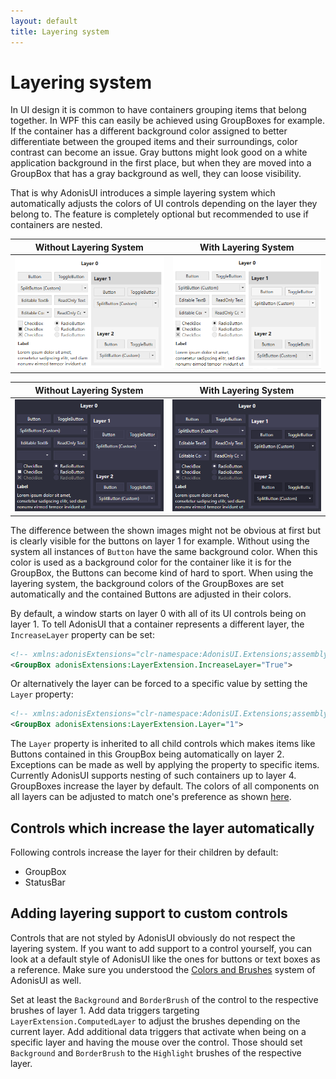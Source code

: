 ```yaml
---
layout: default
title: Layering system
---
```


# Layering system

In UI design it is common to have containers grouping items that belong together. In WPF this can easily be achieved using GroupBoxes for example. If the container has a different background color assigned to better differentiate between the grouped items and their surroundings, color contrast can become an issue. Gray buttons might look good on a white application background in the first place, but when they are moved into a GroupBox that has a gray background as well, they can loose visibility.

That is why AdonisUI introduces a simple layering system which automatically adjusts the colors of UI controls depending on the layer they belong to. The feature is completely optional but recommended to use if containers are nested.

| Without Layering System | With Layering System |
| --- | --- |
| ![Layering system turned off in light color scheme](../img/adonis-demo-layer-off-light.png) | ![Layering system turned on in light color scheme](../img/adonis-demo-layer-on-light.png)

| Without Layering System | With Layering System |
| --- | --- |
| ![Layering system turned off in dark color scheme](../img/adonis-demo-layer-off-dark.png) | ![Layering system turned on in dark color scheme](../img/adonis-demo-layer-on-dark.png)

The difference between the shown images might not be obvious at first but is clearly visible for the buttons on layer 1 for example. Without using the system all instances of `Button` have the same background color. When this color is used as a background color for the container like it is for the GroupBox, the Buttons can become kind of hard to sport. When using the layering system, the background colors of the GroupBoxes are set automatically and the contained Buttons are adjusted in their colors.

By default, a window starts on layer 0 with all of its UI controls being on layer 1. To tell AdonisUI that a container represents a different layer, the `IncreaseLayer` property can be set:

```xml
<!-- xmlns:adonisExtensions="clr-namespace:AdonisUI.Extensions;assembly=AdonisUI" -->
<GroupBox adonisExtensions:LayerExtension.IncreaseLayer="True">
```

Or alternatively the layer can be forced to a specific value by setting the `Layer` property:

```xml
<!-- xmlns:adonisExtensions="clr-namespace:AdonisUI.Extensions;assembly=AdonisUI" -->
<GroupBox adonisExtensions:LayerExtension.Layer="1">
```

The `Layer` property is inherited to all child controls which makes items like Buttons contained in this GroupBox being automatically on layer 2. Exceptions can be made as well by applying the property to specific items. Currently AdonisUI supports nesting of such containers up to layer 4. GroupBoxes increase the layer by default. The colors of all components on all layers can be adjusted to match one's preference as shown [here](colors-and-brushes#overriding-colors).

## Controls which increase the layer automatically

Following controls increase the layer for their children by default:

- GroupBox
- StatusBar

## Adding layering support to custom controls

Controls that are not styled by AdonisUI obviously do not respect the layering system. If you want to add support to a control yourself, you can look at a default style of AdonisUI like the ones for buttons or text boxes as a reference. Make sure you understood the [Colors and Brushes](colors-and-brushes) system of AdonisUI as well.

Set at least the `Background` and `BorderBrush` of the control to the respective brushes of layer 1. Add data triggers targeting `LayerExtension.ComputedLayer` to adjust the brushes depending on the current layer. Add additional data triggers that activate when being on a specific layer and having the mouse over the control. Those should set `Background` and `BorderBrush` to the `Highlight` brushes of the respective layer.